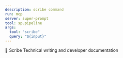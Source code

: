 ```yaml
---
description: scribe command
run: mcp
server: super-prompt
tool: sp.pipeline
args:
  tool: "scribe"
  query: "${input}"
---
```


📝 Scribe Technical writing and developer documentation
